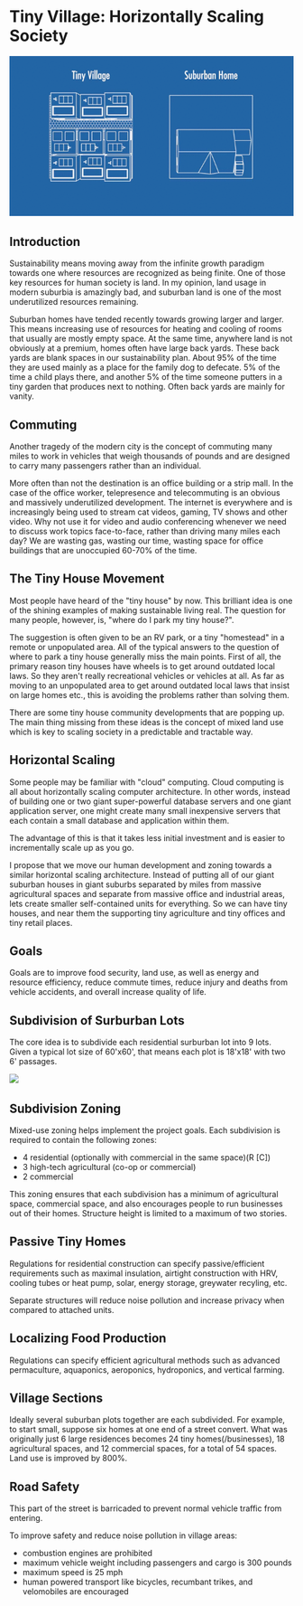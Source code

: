# Tiny Village: Horizontally Scaling Society

<img src="intro.gif"></x-gif>

## Introduction

Sustainability means moving away from the infinite growth paradigm towards one where resources are recognized as being finite.  One of those key resources for human society is land.  In my opinion, land usage in modern suburbia is amazingly bad, and suburban land is one of the most underutilized resources remaining.

Suburban homes have tended recently towards growing larger and larger.  This means increasing use of resources for heating and cooling of rooms that usually are mostly empty space.  At the same time, anywhere land is not obviously at a premium, homes often have large back yards.  These back yards are blank spaces in our sustainability plan.  About 95% of the time they are used mainly as a place for the family dog to defecate.  5% of the time a child plays there, and another 5% of the time someone putters in a tiny garden that produces next to nothing.  Often back yards are mainly for vanity.

## Commuting

Another tragedy of the modern city is the concept of commuting many miles to work in vehicles that weigh thousands of pounds and are designed to carry many passengers rather than an individual.

More often than not the destination is an office building or a strip mall.  In the case of the office worker, telepresence and telecommuting is an obvious and massively underutilized development.  The internet is everywhere and is increasingly being used to stream cat videos, gaming, TV shows and other video.  Why not use it for video and audio conferencing whenever we need to discuss work topics face-to-face, rather than driving many miles each day?  We are wasting gas, wasting our time, wasting space for office buildings that are unoccupied 60-70% of the time.

## The Tiny House Movement

Most people have heard of the "tiny house" by now.  This brilliant idea is one of the shining examples of making sustainable living real.  The question for many people, however, is, "where do I park my tiny house?".

The suggestion is often given to be an RV park, or a tiny "homestead" in a remote or unpopulated area.  All of the typical answers to the question of where to park a tiny house generally miss the main points.  First of all, the primary reason tiny houses have wheels is to get around outdated local laws.  So they aren't really recreational vehicles or vehicles at all.  As far as moving to an unpopulated area to get around outdated local laws that insist on large homes etc., this is avoiding the problems rather than solving them.

There are some tiny house community developments that are popping up.  The main thing missing from these ideas is the concept of mixed land use which is key to scaling society in a predictable and tractable way.


## Horizontal Scaling

Some people may be familiar with "cloud" computing.  Cloud computing is all about horizontally scaling computer architecture.  In other words, instead of building one or two giant super-powerful database servers and one giant application server, one might create many small inexpensive servers that each contain a small database and application within them.

The advantage of this is that it takes less initial investment and is easier to incrementally scale up as you go.

I propose that we move our human development and zoning towards a similar horizontal scaling architecture.  Instead of putting all of our giant suburban houses in giant suburbs separated by miles from massive agricultural spaces and separate from massive office and industrial areas, lets create smaller self-contained units for everything.  So we can have tiny houses, and near them the supporting tiny agriculture and tiny offices and tiny retail places. 

## Goals

Goals are to improve food security, land use, as well as energy and resource efficiency, reduce commute times, reduce injury and deaths from vehicle accidents, and overall increase quality of life.

## Subdivision of Surburban Lots

The core idea is to subdivide each  residential surburban 
lot into 9 lots.  Given a typical lot size of 60'x60',
that means each plot is 18'x18' with two 6' passages.

<img src="vill.png" width="600px"/>

## Subdivision Zoning

Mixed-use zoning helps implement the project goals.  Each 
subdivision is required to contain the following zones:

* 4 residential (optionally with commercial in the same space)(R [C])
* 3 high-tech agricultural (co-op or commercial)
* 2 commercial

This zoning ensures that each subdivision has a minimum of 
agricultural space, commercial space, and also encourages people
to run businesses out of their homes.  Structure height is limited
to a maximum of two stories.

## Passive Tiny Homes

Regulations for residential construction can specify 
passive/efficient requirements such as maximal insulation, airtight 
construction with HRV, cooling tubes or heat pump, solar,
energy storage, greywater recyling, etc. 

Separate structures will reduce noise pollution and increase
privacy when compared to attached units.

## Localizing Food Production

Regulations can specify efficient agricultural methods such as
advanced permaculture, aquaponics, aeroponics, hydroponics, 
and vertical farming.

## Village Sections

Ideally several suburban plots together are each subdivided.
For example, to start small, suppose six homes at one end of a
street convert.  What was originally just 6 large residences 
becomes 24 tiny homes(/businesses), 18 agricultural spaces,
and 12 commercial spaces, for a total of 54 spaces.  Land use
is improved by 800%.  

## Road Safety

This part of the street is barricaded to prevent normal vehicle traffic from entering.

To improve safety and reduce noise pollution in village areas:
 
* combustion engines are prohibited
* maximum vehicle weight including passengers and cargo is 300 pounds
* maximum speed is 25 mph 
* human powered transport like bicycles, recumbant trikes, and velomobiles are encouraged

 
